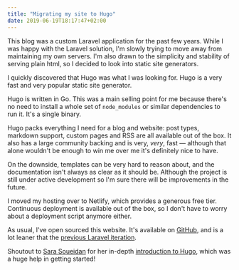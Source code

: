 ```yaml
---
title: "Migrating my site to Hugo"
date: 2019-06-19T18:17:47+02:00
---
```


This blog was a custom Laravel application for the past few years. While I was happy with the Laravel solution, I'm slowly trying to move away from maintaining my own servers. I'm also drawn to the simplicity and stability of serving plain html, so I decided to look into static site generators.

I quickly discovered that Hugo was what I was looking for. Hugo is a very fast and very popular static site generator.

<!--more-->

Hugo is written in Go. This was a main selling point for me because there's no need to install a whole set of `node_modules` or similar dependencies to run it. It's a single binary.

Hugo packs everything I need for a blog and website: post types, markdown support, custom pages and RSS are all available out of the box. It also has a large community backing and is very, _very_, fast — although that alone wouldn't be enough to win me over me it's definitely nice to have.

On the downside, templates can be very hard to reason about, and the documentation isn't always as clear as it should be. Although the project is still under active development so I'm sure there will be improvements in the future.

I moved my hosting over to Netlify, which provides a generous free tier. Continuous deployment is available out of the box, so I don't have to worry about a deployment script anymore either.

As usual, I've open sourced this website. It's available on [GitHub](https://github.com/sebastiandedeyne/sebastiandedeyne.com), and is a lot leaner that the [previous Laravel iteration](https://github.com/sebastiandedeyne/v1.sebastiandedeyne.com).

Shoutout to [Sara Soueidan](https://www.sarasoueidan.com) for her in-depth [introduction to Hugo](https://www.sarasoueidan.com/blog/jekyll-ghpages-to-hugo-netlify/), which was a huge help in getting started!
